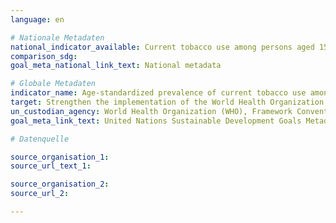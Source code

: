 ```yaml
---
language: en

# Nationale Metadaten
national_indicator_available: Current tobacco use among persons aged 15 years and older (age-standardised to census 2011)
comparison_sdg:
goal_meta_national_link_text: National metadata

# Globale Metadaten
indicator_name: Age-standardized prevalence of current tobacco use among persons aged 15 years and older
target: Strengthen the implementation of the World Health Organization Framework Convention on Tobacco Control in all countries, as appropriate
un_custodian_agency: World Health Organization (WHO), Framework Convention on Tobacco Control (FCTC)
goal_meta_link_text: United Nations Sustainable Development Goals Metadata

# Datenquelle

source_organisation_1:
source_url_text_1:

source_organisation_2:
source_url_2:

---
```


